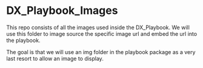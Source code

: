 # DX_Playbook_Images

This repo consists of all the images used inside the DX_Playbook. We will use this folder to image source the specific image url and embed the url into the playbook.

The goal is that we will use an img folder in the playbook package as a very last resort to allow an image to display.
